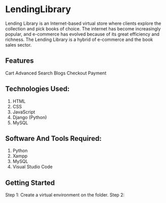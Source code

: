 # LendingLibrary
Lending Library is an Internet-based virtual store where clients explore the collection and pick books of choice. The internet has become increasingly popular, and e-commerce has evolved because of its great efficiency and richness. The Lending Library is a hybrid of e-commerce and the book sales sector. 



## Features
Cart
Advanced Search
Blogs
Checkout
Payment


## Technologies Used:
1. HTML
2. CSS
3. JavaScript
4. Django (Python)
5. MySQL

## Software And Tools Required:
1. Python
2. Xampp
3. MySQL
4. Visual Studio Code

## Getting Started
Step 1: Create a virtual environment on the folder.
Step 2: 
